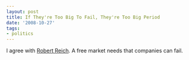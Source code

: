 ```yaml
---
layout: post
title: If They're Too Big To Fail, They're Too Big Period
date: '2008-10-27'
tags:
- politics
---
```


I agree with [Robert Reich][1]. A free market needs that companies can fail.

[1]: http://robertreich.blogspot.com/2008/10/if-theyre-too-big-to-fail-theyre-too.html

